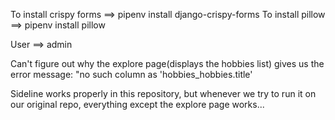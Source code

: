 To install crispy forms ==> pipenv install django-crispy-forms
To install pillow       ==> pipenv install pillow

User ==> admin

Can't figure out why the explore page(displays the hobbies list) gives us the error message: "no such column as 'hobbies_hobbies.title'

Sideline works properly in this repository, but whenever we try to run it on our original repo, everything except the explore page works...
